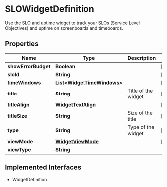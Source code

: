 

# SLOWidgetDefinition

Use the SLO and uptime widget to track your SLOs (Service Level Objectives) and uptime on screenboards and timeboards.
## Properties

Name | Type | Description | Notes
------------ | ------------- | ------------- | -------------
**showErrorBudget** | **Boolean** |  |  [optional]
**sloId** | **String** |  |  [optional]
**timeWindows** | [**List&lt;WidgetTimeWindows&gt;**](WidgetTimeWindows.md) |  |  [optional]
**title** | **String** | Title of the widget |  [optional]
**titleAlign** | [**WidgetTextAlign**](WidgetTextAlign.md) |  |  [optional]
**titleSize** | **String** | Size of the title |  [optional]
**type** | **String** | Type of the widget |  [readonly]
**viewMode** | [**WidgetViewMode**](WidgetViewMode.md) |  |  [optional]
**viewType** | **String** |  | 


## Implemented Interfaces

* WidgetDefinition


